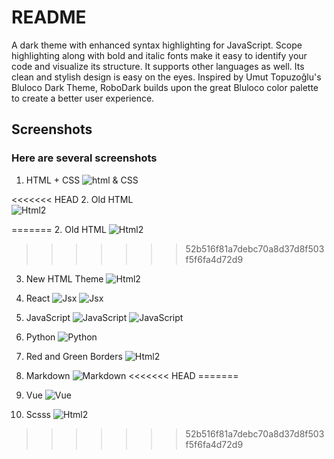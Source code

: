 # README

A dark theme with enhanced syntax highlighting for JavaScript. Scope highlighting along with bold and italic fonts make it easy to identify your code and visualize its structure. It supports other languages as well. Its clean and stylish design is easy on the eyes. Inspired by Umut Topuzoğlu's Bluloco Dark Theme, RoboDark builds upon the great Bluloco color palette to create a better user experience.

## Screenshots

### Here are several screenshots

1. HTML + CSS
![html & CSS](https://github.com/cjesq24/RoboDark/raw/master/Screenshots/Robo-html.png)

<<<<<<< HEAD
2. Old HTML  
![Html2](https://github.com/cjesq24/RoboDark/raw/master/Screenshots/Robo-html2.png)

=======
2. Old HTML
![Html2](https://github.com/cjesq24/RoboDark/raw/master/Screenshots/Robo-html2.png)


>>>>>>> 52b516f81a7debc70a8d37d8f503f5f6fa4d72d9
3. New HTML Theme
![Html2](https://github.com/cjesq24/RoboDark/raw/master/Screenshots/htmlNew.png)

4. React
![Jsx](https://github.com/cjesq24/RoboDark/raw/master/Screenshots/jsxReact1.png)
![Jsx](https://github.com/cjesq24/RoboDark/raw/master/Screenshots/jsxReact2.png)

5. JavaScript
![JavaScript ](https://github.com/cjesq24/RoboDark/raw/master/Screenshots/js-RoboDark.png)
![JavaScript ](https://github.com/cjesq24/RoboDark/raw/master/Screenshots/jsSS.png)

6. Python
![Python ](https://github.com/cjesq24/RoboDark/raw/master/Screenshots/python.png)

7. Red and Green Borders
![Html2](https://github.com/cjesq24/RoboDark/raw/master/Screenshots/border.png)

8. Markdown
![Markdown](https://github.com/cjesq24/RoboDark/raw/master/Screenshots/markdown.png)
<<<<<<< HEAD
=======

9. Vue
![Vue](https://github.com/cjesq24/RoboDark/raw/master/Screenshots/vue.png)

10. Scsss
![Html2](https://github.com/cjesq24/RoboDark/raw/master/Screenshots/scsspic.png)
>>>>>>> 52b516f81a7debc70a8d37d8f503f5f6fa4d72d9
